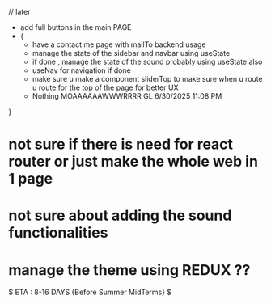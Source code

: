 // later 
- add full buttons in the main PAGE
- {
     - have a contact me page with mailTo backend usage 
     - manage the state of the sidebar and navbar using useState 
     - if done , manage the state of the sound probably using useState also
     - useNav for navigation if done
     - make sure u make a component sliderTop to make sure when u route u route for
     the top of the page for better UX 
     - Nothing MOAAAAAAWWWRRRR GL 
     6/30/2025 11:08 PM 




}

# not sure if there is need for react router or just make the whole web in 1 page 
# not sure about adding the sound functionalities 
# manage the theme using REDUX ??


$  ETA :  8-16 DAYS  {Before Summer MidTerms}  $